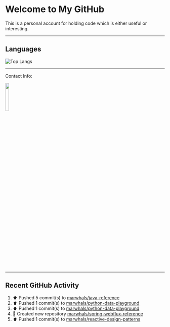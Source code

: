 # Welcome to My GitHub

This is a personal account for holding code which is either useful or interesting.

---
## Languages

![Top Langs](https://github-readme-stats.vercel.app/api/top-langs/?username=marwhals&layout=compact&bg_color=282c34&text_color=ffffff&title_color=ff5733)

---
Contact Info:

<a href="https://www.linkedin.com/in/marjanmubarok/">
  <img src="https://upload.wikimedia.org/wikipedia/commons/0/01/LinkedIn_Logo.svg" width="15%">
</a>

---

## Recent GitHub Activity

<!--RECENT_ACTIVITY:start-->
1. ⬆️ Pushed 5 commit(s) to [marwhals/java-reference](https://github.com/marwhals/java-reference)<br>
2. ⬆️ Pushed 1 commit(s) to [marwhals/python-data-playground](https://github.com/marwhals/python-data-playground)<br>
3. ⬆️ Pushed 1 commit(s) to [marwhals/python-data-playground](https://github.com/marwhals/python-data-playground)<br>
4. 📔 Created new repository [marwhals/spring-webflux-reference](https://github.com/marwhals/spring-webflux-reference)<br>
5. ⬆️ Pushed 1 commit(s) to [marwhals/reactive-design-patterns](https://github.com/marwhals/reactive-design-patterns)<br>
<!--RECENT_ACTIVITY:end-->
